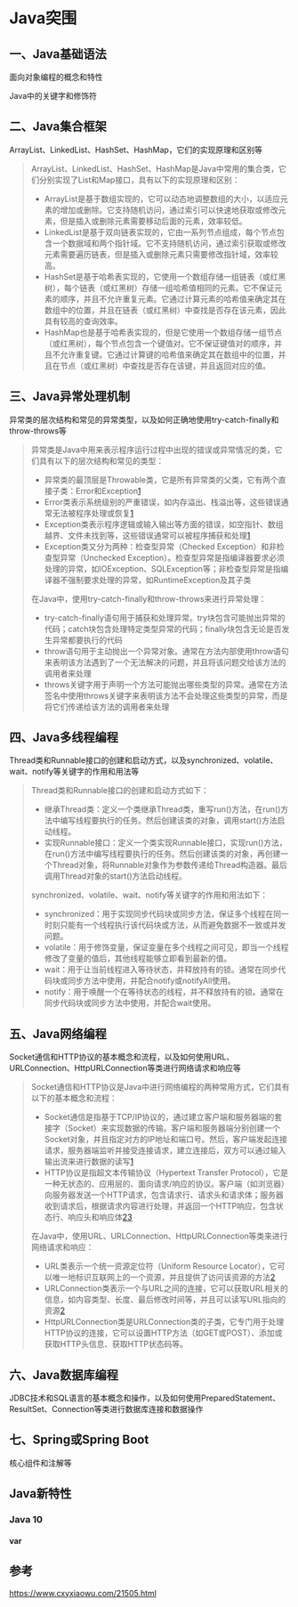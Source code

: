 # Java突围

## 一、Java基础语法

面向对象编程的概念和特性

Java中的关键字和修饰符



## 二、Java集合框架

ArrayList、LinkedList、HashSet、HashMap，它们的实现原理和区别等

> ArrayList、LinkedList、HashSet、HashMap是Java中常用的集合类，它们分别实现了List和Map接口，具有以下的实现原理和区别：
>
> - ArrayList是基于数组实现的，它可以动态地调整数组的大小，以适应元素的增加或删除。它支持随机访问，通过索引可以快速地获取或修改元素，但是插入或删除元素需要移动后面的元素，效率较低。
> - LinkedList是基于双向链表实现的，它由一系列节点组成，每个节点包含一个数据域和两个指针域。它不支持随机访问，通过索引获取或修改元素需要遍历链表，但是插入或删除元素只需要修改指针域，效率较高。
> - HashSet是基于哈希表实现的，它使用一个数组存储一组链表（或红黑树），每个链表（或红黑树）存储一组哈希值相同的元素。它不保证元素的顺序，并且不允许重复元素。它通过计算元素的哈希值来确定其在数组中的位置，并且在链表（或红黑树）中查找是否存在该元素，因此具有较高的查询效率。
> - HashMap也是基于哈希表实现的，但是它使用一个数组存储一组节点（或红黑树），每个节点包含一个键值对。它不保证键值对的顺序，并且不允许重复键。它通过计算键的哈希值来确定其在数组中的位置，并且在节点（或红黑树）中查找是否存在该键，并且返回对应的值。

## 三、Java异常处理机制

异常类的层次结构和常见的异常类型，以及如何正确地使用try-catch-finally和throw-throws等

> 异常类是Java中用来表示程序运行过程中出现的错误或异常情况的类，它们具有以下的层次结构和常见的类型：
>
> - 异常类的最顶层是Throwable类，它是所有异常类的父类，它有两个直接子类：Error和Exception[1](https://rollbar.com/blog/java-exceptions-hierarchy-explained/)
> - Error类表示系统级别的严重错误，如内存溢出、栈溢出等，这些错误通常无法被程序处理或恢复[1](https://rollbar.com/blog/java-exceptions-hierarchy-explained/)
> - Exception类表示程序逻辑或输入输出等方面的错误，如空指针、数组越界、文件未找到等，这些错误通常可以被程序捕获和处理[1](https://rollbar.com/blog/java-exceptions-hierarchy-explained/)
> - Exception类又分为两种：检查型异常（Checked Exception）和非检查型异常（Unchecked Exception）。检查型异常是指编译器要求必须处理的异常，如IOException、SQLException等；非检查型异常是指编译器不强制要求处理的异常，如RuntimeException及其子类
>
> 在Java中，使用try-catch-finally和throw-throws来进行异常处理：
>
> - try-catch-finally语句用于捕获和处理异常。try块包含可能抛出异常的代码；catch块包含处理特定类型异常的代码；finally块包含无论是否发生异常都要执行的代码
> - throw语句用于主动抛出一个异常对象。通常在方法内部使用throw语句来表明该方法遇到了一个无法解决的问题，并且将该问题交给该方法的调用者来处理
> - throws关键字用于声明一个方法可能抛出哪些类型的异常。通常在方法签名中使用throws关键字来表明该方法不会处理这些类型的异常，而是将它们传递给该方法的调用者来处理

## 四、Java多线程编程

Thread类和Runnable接口的创建和启动方式，以及synchronized、volatile、wait、notify等关键字的作用和用法等

> Thread类和Runnable接口的创建和启动方式如下：
>
> - 继承Thread类：定义一个类继承Thread类，重写run()方法，在run()方法中编写线程要执行的任务。然后创建该类的对象，调用start()方法启动线程。
> - 实现Runnable接口：定义一个类实现Runnable接口，实现run()方法，在run()方法中编写线程要执行的任务。然后创建该类的对象，再创建一个Thread对象，将Runnable对象作为参数传递给Thread构造器。最后调用Thread对象的start()方法启动线程。
>
> synchronized、volatile、wait、notify等关键字的作用和用法如下：
>
> - synchronized：用于实现同步代码块或同步方法，保证多个线程在同一时刻只能有一个线程执行该代码块或方法，从而避免数据不一致或并发问题。
> - volatile：用于修饰变量，保证变量在多个线程之间可见，即当一个线程修改了变量的值后，其他线程能够立即看到最新的值。
> - wait：用于让当前线程进入等待状态，并释放持有的锁。通常在同步代码块或同步方法中使用，并配合notify或notifyAll使用。
> - notify：用于唤醒一个在等待状态的线程，并不释放持有的锁。通常在同步代码块或同步方法中使用，并配合wait使用。

## 五、Java网络编程

Socket通信和HTTP协议的基本概念和流程，以及如何使用URL、URLConnection、HttpURLConnection等类进行网络请求和响应等

> Socket通信和HTTP协议是Java中进行网络编程的两种常用方式，它们具有以下的基本概念和流程：
>
> - Socket通信是指基于TCP/IP协议的，通过建立客户端和服务器端的套接字（Socket）来实现数据的传输。客户端和服务器端分别创建一个Socket对象，并且指定对方的IP地址和端口号。然后，客户端发起连接请求，服务器端监听并接受连接请求，建立连接后，双方可以通过输入输出流来进行数据的读写[1](https://blog.csdn.net/qq_41538097/article/details/123697432)
> - HTTP协议是指超文本传输协议（Hypertext Transfer Protocol），它是一种无状态的、应用层的、面向请求/响应的协议。客户端（如浏览器）向服务器发送一个HTTP请求，包含请求行、请求头和请求体；服务器收到请求后，根据请求内容进行处理，并返回一个HTTP响应，包含状态行、响应头和响应体[2](https://docs.oracle.com/javase/8/docs/api/java/net/HttpURLConnection.html)[3](https://www.cnblogs.com/caoweixiong/p/14716187.html)
>
> 在Java中，使用URL、URLConnection、HttpURLConnection等类来进行网络请求和响应：
>
> - URL类表示一个统一资源定位符（Uniform Resource Locator），它可以唯一地标识互联网上的一个资源，并且提供了访问该资源的方法[2](https://docs.oracle.com/javase/8/docs/api/java/net/HttpURLConnection.html)
> - URLConnection类表示一个与URL之间的连接，它可以获取URL相关的信息，如内容类型、长度、最后修改时间等，并且可以读写URL指向的资源[2](https://docs.oracle.com/javase/8/docs/api/java/net/HttpURLConnection.html)
> - HttpURLConnection类是URLConnection类的子类，它专门用于处理HTTP协议的连接，它可以设置HTTP方法（如GET或POST）、添加或获取HTTP头信息、获取HTTP状态码等。

## 六、Java数据库编程

JDBC技术和SQL语言的基本概念和操作，以及如何使用PreparedStatement、ResultSet、Connection等类进行数据库连接和数据操作



## 七、Spring或Spring Boot

核心组件和注解等



## Java新特性

### Java 10

#### var



## 参考

https://www.cxyxiaowu.com/21505.html